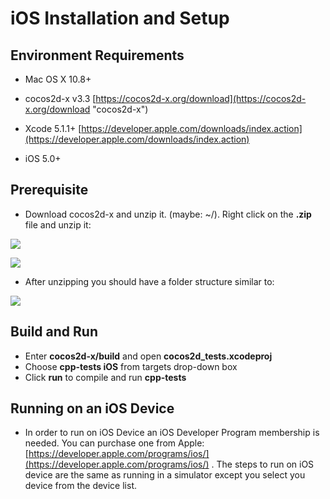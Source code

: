 # iOS Installation and Setup

## Environment Requirements
* Mac OS X 10.8+

* cocos2d-x v3.3 [https://cocos2d-x.org/download](https://cocos2d-x.org/download "cocos2d-x")

* Xcode 5.1.1+ [https://developer.apple.com/downloads/index.action](https://developer.apple.com/downloads/index.action)

* iOS 5.0+

## Prerequisite
* Download cocos2d-x and unzip it. (maybe: ~/). Right click on the __.zip__ file
and unzip it:

![](D-img/unzip.png "")

![](D-img/unzipping.png "")

* After unzipping you should have a folder structure similar to:

![](D-img/contents.png "")

## Build and Run
* Enter __cocos2d-x/build__ and open __cocos2d_tests.xcodeproj__
* Choose __cpp-tests iOS__ from targets drop-down box  
* Click __run__ to compile and run __cpp-tests__

## Running on an iOS Device
* In order to run on iOS Device an iOS Developer Program membership is needed.
You can purchase one from Apple: [https://developer.apple.com/programs/ios/](https://developer.apple.com/programs/ios/)
. The steps to run on iOS device are the same as running in a simulator except
you select you device from the device list.

